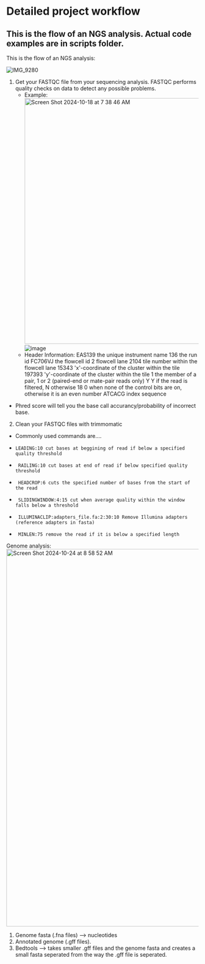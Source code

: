 # Detailed project workflow
## This is the flow of an NGS analysis. Actual code examples are in scripts folder.
This is the flow of an NGS analysis:

![IMG_9280](https://github.com/user-attachments/assets/f7efbb48-428e-419b-805b-ed3786e999b6)

1. Get your FASTQC file from your sequencing analysis. FASTQC performs quality checks on data to detect any possible problems.
   - Example: <img width="642" alt="Screen Shot 2024-10-18 at 7 38 46 AM" src="https://github.com/user-attachments/assets/f5361328-b28a-49c4-a35a-cc508b5a62c1">  ![image](https://github.com/user-attachments/assets/b2d7f028-66bb-41e7-bb52-e1e224b76f8d)
   - Header Information:
      EAS139 the unique instrument name 
      136 the run id 
      FC706VJ the flowcell id 
      2 flowcell lane 
      2104 tile number within the flowcell lane 
      15343 'x'-coordinate of the cluster within the tile
      197393 'y'-coordinate of the cluster within the tile 
      1 the member of a pair, 1 or 2 (paired-end or mate-pair reads only)
      Y Y if the read is filtered, N otherwise 
      18 0 when none of the control bits are on, otherwise it is an even number 
      ATCACG index sequence
  - Phred score will tell you the base call accurancy/probability of incorrect base.
2. Clean your FASTQC files with trimmomatic
  - Commonly used commands are….
  - 	LEADING:10 cut bases at beggining of read if below a specified quality threshold
  - 	 RAILING:10 cut bases at end of read if below specified quality threshold
  - 	 HEADCROP:6 cuts the specified number of bases from the start of the read
  - 	 SLIDINGWINDOW:4:15 cut when average quality within the window falls below a threshold
  - 	 ILLUMINACLIP:adapters_file.fa:2:30:10 Remove Illumina adapters (reference adapters in fasta)
  - 	 MINLEN:75 remove the read if it is below a specified length
Genome analysis:
<img width="986" alt="Screen Shot 2024-10-24 at 8 58 52 AM" src="https://github.com/user-attachments/assets/c2f22aaa-d0db-46f1-987e-9e060d9eb29d">
1. Genome fasta (.fna files) --> nucleotides
2. Annotated genome (.gff files).
3. Bedtools --> takes smaller .gff files and the genome fasta and creates a small fasta seperated from the way the .gff file is seperated.

 


